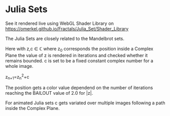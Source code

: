 Julia Sets
==========

See it rendered live using WebGL Shader Library on https://omerkel.github.io/Fractals/Julia_Set/Shader_Library

The Julia Sets are closely related to the Mandelbrot sets.

Here with z,c &Element; &#x2102; where z<sub>0</sub> corresponds the position inside a Complex Plane
the value of z is rendered in iterations and checked whether it remains bounded. c is set to be a fixed
constant complex number for a whole image.

z<sub>n+1</sub>=z<sub>n</sub><sup>2</sup>+c

The position gets a color value dependend on the number of iterations reaching the BAILOUT value of 2.0 for
|z|.

For animated Julia sets c gets variated over multiple images following a path inside the Complex Plane.
